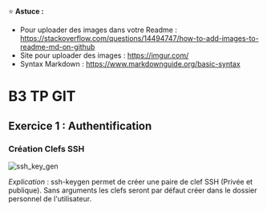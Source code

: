 :star: **Astuce :** 
- Pour uploader des images dans votre Readme : https://stackoverflow.com/questions/14494747/how-to-add-images-to-readme-md-on-github
- Site pour uploader des images : https://imgur.com/
- Syntax Markdown : https://www.markdownguide.org/basic-syntax 


# B3 TP GIT

## Exercice 1 : Authentification 

### Création Clefs SSH

![ssh_key_gen](https://i.imgur.com/8YO0ig5.png)

_Explication_ : ssh-keygen permet de créer une paire de clef SSH (Privée et publique). Sans arguments les clefs seront par défaut créer dans le dossier personnel de l'utilisateur.






